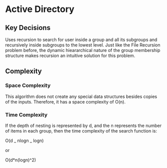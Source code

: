# Active Directory

## Key Decisions

Uses recursion to search for user inside a group and all its subgroups and recursively inside subgroups to the lowest level. Just like the File Recursion problem before, the dynamic hieararchical nature of the group membership structure makes recursion an intuitive solution for this problem.

## Complexity

### Space Complexity

This algorithm does not create any special data structures besides copies of the inputs. Therefore, it has a space complexity of O(n).

### Time Complexity

If the depth of nesting is represented by d, and the n represents the number of items in each group, then the time complexity of the search function is:

O(d _ nlogn _ logn)

or

O(d\*n(logn)^2)

